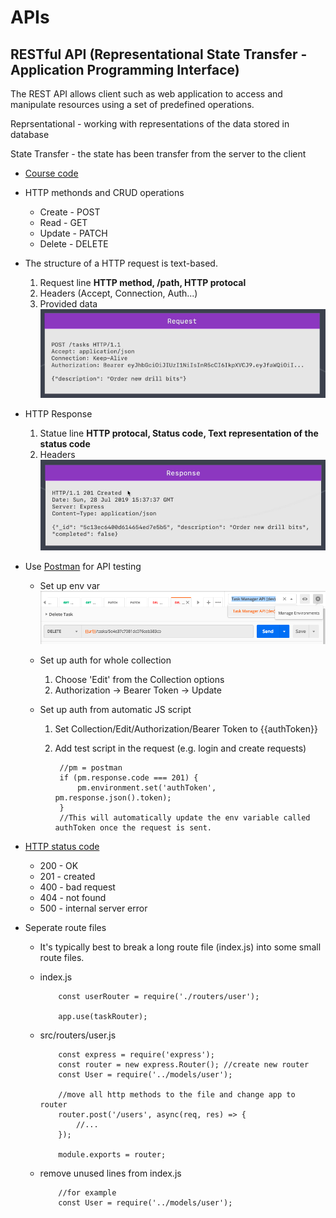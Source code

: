 # APIs

## RESTful API (Representational State Transfer - Application Programming Interface)

The REST API allows client such as web application to access and manipulate resources using a set of predefined operations.

Reprsentational - working with representations of the data stored in database

State Transfer - the state has been transfer from the server to the client

* [Course code](task-manager/)

* HTTP methonds and CRUD operations

  * Create - POST
  * Read - GET
  * Update - PATCH
  * Delete - DELETE

* The structure of a HTTP request is text-based.
    1. Request line **HTTP method, /path, HTTP protocal**
    2. Headers (Accept, Connection, Auth...)
    3. Provided data
![Example Request](./img/request.png)

* HTTP Response
    1. Statue line **HTTP protocal, Status code, Text representation of the status code**
    2. Headers
![Example Response](./img/response.png)

* Use [Postman](https://www.postman.com/) for API testing

  * Set up env var
    ![Postman env var](./img/postman-env-var.png)

  * Set up auth for whole collection
    1. Choose 'Edit' from the Collection options
    2. Authorization -> Bearer Token -> Update

  * Set up auth from automatic JS script
    1. Set Collection/Edit/Authorization/Bearer Token to {{authToken}}
    2. Add test script in the request (e.g. login and create requests)

            //pm = postman
            if (pm.response.code === 201) {
                pm.environment.set('authToken', pm.response.json().token);
            }
            //This will automatically update the env variable called authToken once the request is sent.

* [HTTP status code](https://httpstatuses.com/)
  * 200 - OK
  * 201 - created
  * 400 - bad request
  * 404 - not found
  * 500 - internal server error

* Seperate route files
  * It's typically best to break a long route file (index.js) into some small route files.
  * index.js

            const userRouter = require('./routers/user');

            app.use(taskRouter);

  * src/routers/user.js

            const express = require('express');
            const router = new express.Router(); //create new router
            const User = require('../models/user');

            //move all http methods to the file and change app to router
            router.post('/users', async(req, res) => {
                //...
            });

            module.exports = router;

  * remove unused lines from index.js

            //for example
            const User = require('../models/user');
